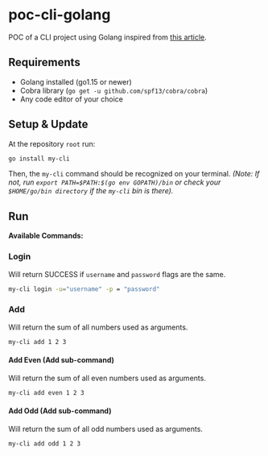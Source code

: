 # poc-cli-golang

POC of a CLI project using Golang inspired from [this article](https://towardsdatascience.com/how-to-create-a-cli-in-golang-with-cobra-d729641c7177).

## Requirements

- Golang installed (go1.15 or newer)
- Cobra library (`go get -u github.com/spf13/cobra/cobra`)
- Any code editor of your choice

## Setup & Update

At the repository `root` run: 

```bash
go install my-cli
```

Then, the `my-cli` command should be recognized on your terminal. _(Note: If not, run `export PATH=$PATH:$(go env GOPATH)/bin` or check your `$HOME/go/bin directory` if the `my-cli` bin is there)._

## Run

**Available Commands:**

### Login

Will return SUCCESS if `username` and `password` flags are the same.

```bash
my-cli login -u="username" -p = "password"
```

### Add

Will return the sum of all numbers used as arguments.

```bash
my-cli add 1 2 3
```

#### Add Even (Add sub-command)

Will return the sum of all even numbers used as arguments.

```bash
my-cli add even 1 2 3
```

#### Add Odd (Add sub-command)

Will return the sum of all odd numbers used as arguments.

```bash
my-cli add odd 1 2 3
```
